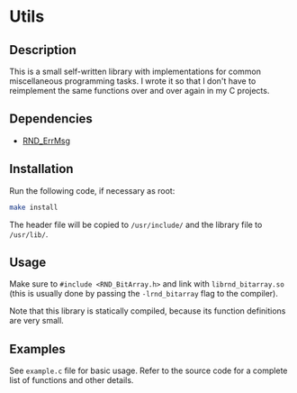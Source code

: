 # Utils

## Description

This is a small self-written library with implementations for
common miscellaneous programming tasks.
I wrote it so that I don't have to reimplement the same functions
over and over again in my C projects.

## Dependencies

- [RND\_ErrMsg](https://github.com/randoragon/rnd-libs/tree/master/errmsg)

## Installation

Run the following code, if necessary as root:

```sh
make install
```

The header file will be copied to `/usr/include/` and the library file to `/usr/lib/`.

## Usage

Make sure to `#include <RND_BitArray.h>` and link with `librnd_bitarray.so` (this is usually
done by passing the `-lrnd_bitarray` flag to the compiler).

Note that this library is statically compiled, because its function definitions are
very small.

## Examples

See `example.c` file for basic usage. Refer to the source code for a complete list of functions
and other details.

